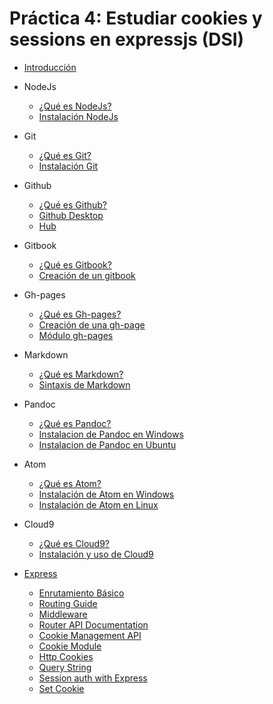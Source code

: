 # Práctica 4: Estudiar cookies y sessions en expressjs (DSI)

* [Introducción](README.md)

* NodeJs
   * [¿Qué es NodeJs?](Alberto/nodejs/queesnodejs.md)
   * [Instalación NodeJs](Alberto/nodejs/instalacionnodejs.md)

* Git
  * [¿Qué es Git?](Alberto/git/queesgit.md)
  * [Instalación Git](Alberto/git/instalaciongit.md)

* Github
  * [¿Qué es Github?](Alberto/github/queesgithub.md)
  * [Github Desktop](Alberto/github/githubdesktop.md)
  * [Hub](Alberto/github/hub.md)

* Gitbook
  * [¿Qué es Gitbook?](Alberto/gitbook/queesgitbook.md)
  * [Creación de un gitbook](Alberto/gitbook/creaciongitbook.md)

* Gh-pages
  * [¿Qué es Gh-pages?](Alberto/ghpages/queesghpages.md)
  * [Creación de una gh-page](Alberto/ghpages/creacionghpages.md)
  * [Módulo gh-pages](Alberto/ghpages/moduloghpages.md)

* Markdown
  * [¿Qué es Markdown?](Diego/Markdown/queesmarkdown.md)
  * [Sintaxis de Markdown](Diego/Markdown/sintaxis.md)

* Pandoc
  * [¿Qué es Pandoc?](Diego/Pandoc/queespandoc.md)
  * [Instalacion de Pandoc en Windows](Diego/Pandoc/instalacionpandocenwindows.md)
  * [Instalacion de Pandoc en Ubuntu](Diego/Pandoc/instalaciondepandocenubuntu.md)

* Atom
   * [¿Qué es Atom?](Diego/Atom/queesatom.md)
   * [Instalación de Atom en Windows](Diego/Atom/instalaratomenwindows.md)
   * [Instalación de Atom en Linux](Diego/Atom/instalaratomenlinux.md)

* Cloud9
  * [¿Qué es Cloud9?](Diego/C9/queesc9.md)
  * [Instalación y uso de Cloud9](Diego/C9/instalacionyuso.md)

* [Express](inicio/inicio.md)
  * [Enrutamiento Básico](basic-routing/basic-routing.md)
  * [Routing Guide](routing_guide/direccionamiento.md)
  * [Middleware](middleware/middleware.md)
  * [Router API Documentation](router/router.md)
  * [Cookie Management API](cookie_management/cookie_management.md)
  * [Cookie Module](cookie_module/cookie_module.md)
  * [Http Cookies](http_cookies/http_cookies.md)
  * [Query String](query_string/query_string.md)
  * [Session auth with Express](session_auth/session_add.md)
  * [Set Cookie](set_cookie/set_cookie.md)
